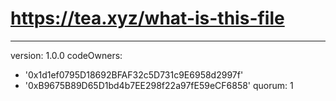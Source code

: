 # https://tea.xyz/what-is-this-file
---
version: 1.0.0
codeOwners:
  - '0x1d1ef0795D18692BFAF32c5D731c9E6958d2997f'
  - '0xB9675B89D65D1bd4b7EE298f22a97fE59eCF6858'
quorum: 1

